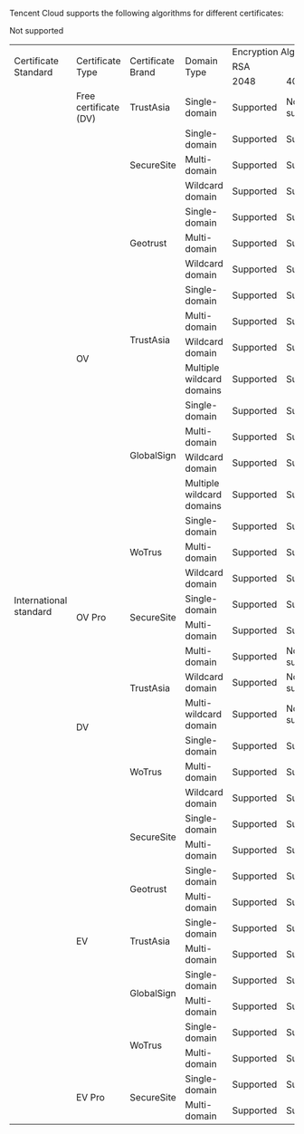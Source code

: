 Tencent Cloud supports the following algorithms for different certificates:


<table>
<tr>
<td rowspan="3" colSpan="1" >Certificate Standard</td>
<td rowspan="3" colSpan="1" >Certificate Type</td>
<td rowspan="3" colSpan="1" >Certificate Brand</td>
<td rowspan="3" colSpan="1" >Domain Type</td>
<td rowspan="1" colSpan="5" >Encryption Algorithms</td>
<td rowspan="1" colSpan="4" >Signature Algorithms</td>
</tr>
<tr>
<td rowspan="1" colSpan="2" >RSA</td>
<td rowspan="1" colSpan="2" >ECC</td>
<td rowspan="1" colSpan="1" >SM2</td>
<td rowspan="1" colSpan="2" >RSA</td>
<td rowspan="1" colSpan="2" >ECDSA</td>
</tr>
<tr>
<td rowspan="1" colSpan="1" >2048</td>
<td rowspan="1" colSpan="1" >4096</td>
<td rowspan="1" colSpan="1" >prime256v1</td>
<td rowspan="1" colSpan="1" >secp384r1</td>
<td rowspan="1" colSpan="1" >sm2withSM4</td>
<td rowspan="1" colSpan="1" >SHA256</td>
<td rowspan="1" colSpan="1" >SHA384</td>
<td rowspan="1" colSpan="1" >SHA256</td>
<td rowspan="1" colSpan="1" >SHA384</td>
</tr>
<tr>
<td rowspan="38" colSpan="1" >International standard</td>
<td rowspan="1" colSpan="1" >Free certificate (DV)</td>
<td rowspan="1" colSpan="1" >TrustAsia</td>
<td rowspan="1" colSpan="1" >Single-domain</td>
<td rowspan="1" colSpan="1" >Supported</td>
<td rowspan="1" colSpan="1" >Not supported</td>
<td rowspan="1" colSpan="1" >Supported</td>
<td rowspan="1" colSpan="1" >Not supported</td>
<td rowspan="1" colSpan="1" >Not supported</td>
<td rowspan="1" colSpan="1" >Not supported</td>
<td rowspan="1" colSpan="1" >Supported</td>
<td rowspan="1" colSpan="1" >Supported</td>
<td rowspan="1" colSpan="1" >Supported</td>
</tr>
<tr>
<td rowspan="17" colSpan="1" >OV</td>
<td rowspan="3" colSpan="1" >SecureSite</td>
<td rowspan="1" colSpan="1" >Single-domain</td>
<td rowspan="1" colSpan="1" >Supported</td>
<td rowspan="1" colSpan="1" >Supported</td>
<td rowspan="1" colSpan="1" >Supported</td>
<td rowspan="1" colSpan="1" >Not supported</td>
<td rowspan="1" colSpan="1" >Not supported</td>
<td rowspan="1" colSpan="1" >Supported</td>
<td rowspan="1" colSpan="1" >Not supported</td>
<td rowspan="1" colSpan="1" >Supported</td>
<td rowspan="1" colSpan="1" >Supported</td>
</tr>
<tr>
<td rowspan="1" colSpan="1" >Multi-domain</td>
<td rowspan="1" colSpan="1" >Supported</td>
<td rowspan="1" colSpan="1" >Supported</td>
<td rowspan="1" colSpan="1" >Supported</td>
<td rowspan="1" colSpan="1" >Not supported</td>
<td rowspan="1" colSpan="1" >Not supported</td>
<td rowspan="1" colSpan="1" >Supported</td>
<td rowspan="1" colSpan="1" >Not supported</td>
<td rowspan="1" colSpan="1" >Supported</td>
<td rowspan="1" colSpan="1" >Supported</td>
</tr>
<tr>
<td rowspan="1" colSpan="1" >Wildcard domain</td>
<td rowspan="1" colSpan="1" >Supported</td>
<td rowspan="1" colSpan="1" >Supported</td>
<td rowspan="1" colSpan="1" >Supported</td>
<td rowspan="1" colSpan="1" >Not supported</td>
<td rowspan="1" colSpan="1" >Not supported</td>
<td rowspan="1" colSpan="1" >Supported</td>
<td rowspan="1" colSpan="1" >Not supported</td>
<td rowspan="1" colSpan="1" >Supported</td>
<td rowspan="1" colSpan="1" >Supported</td>
</tr>
<tr>
<td rowspan="3" colSpan="1" >Geotrust</td>
<td rowspan="1" colSpan="1" >Single-domain</td>
<td rowspan="1" colSpan="1" >Supported</td>
<td rowspan="1" colSpan="1" >Supported</td>
<td rowspan="1" colSpan="1" >Supported</td>
<td rowspan="1" colSpan="1" >Not supported</td>
<td rowspan="1" colSpan="1" >Not supported</td>
<td rowspan="1" colSpan="1" >Supported</td>
<td rowspan="1" colSpan="1" >Not supported</td>
<td rowspan="1" colSpan="1" >Supported</td>
<td rowspan="1" colSpan="1" >Supported</td>
</tr>
<tr>
<td rowspan="1" colSpan="1" >Multi-domain</td>
<td rowspan="1" colSpan="1" >Supported</td>
<td rowspan="1" colSpan="1" >Supported</td>
<td rowspan="1" colSpan="1" >Supported</td>
<td rowspan="1" colSpan="1" >Not supported</td>
<td rowspan="1" colSpan="1" >Not supported</td>
<td rowspan="1" colSpan="1" >Supported</td>
<td rowspan="1" colSpan="1" >Not supported</td>
<td rowspan="1" colSpan="1" >Supported</td>
<td rowspan="1" colSpan="1" >Supported</td>
</tr>
<tr>
<td rowspan="1" colSpan="1" >Wildcard domain</td>
<td rowspan="1" colSpan="1" >Supported</td>
<td rowspan="1" colSpan="1" >Supported</td>
<td rowspan="1" colSpan="1" >Supported</td>
<td rowspan="1" colSpan="1" >Not supported</td>
<td rowspan="1" colSpan="1" >Not supported</td>
<td rowspan="1" colSpan="1" >Supported</td>
<td rowspan="1" colSpan="1" >Not supported</td>
<td rowspan="1" colSpan="1" >Supported</td>
<td rowspan="1" colSpan="1" >Supported</td>
</tr>
<tr>
<td rowspan="4" colSpan="1" >TrustAsia</td>
<td rowspan="1" colSpan="1" >Single-domain</td>
<td rowspan="1" colSpan="1" >Supported</td>
<td rowspan="1" colSpan="1" >Supported</td>
<td rowspan="1" colSpan="1" >Supported</td>
<td rowspan="1" colSpan="1" >Not supported</td>
<td rowspan="1" colSpan="1" >Not supported</td>
<td rowspan="1" colSpan="1" >Not supported</td>
<td rowspan="1" colSpan="1" >Supported</td>
<td rowspan="1" colSpan="1" >Supported</td>
<td rowspan="1" colSpan="1" >Supported</td>
</tr>
<tr>
<td rowspan="1" colSpan="1" >Multi-domain</td>
<td rowspan="1" colSpan="1" >Supported</td>
<td rowspan="1" colSpan="1" >Supported</td>
<td rowspan="1" colSpan="1" >Supported</td>
<td rowspan="1" colSpan="1" >Not supported</td>
<td rowspan="1" colSpan="1" >Not supported</td>
<td rowspan="1" colSpan="1" >Not supported</td>
<td rowspan="1" colSpan="1" >Supported</td>
<td rowspan="1" colSpan="1" >Supported</td>
<td rowspan="1" colSpan="1" >Supported</td>
</tr>
<tr>
<td rowspan="1" colSpan="1" >Wildcard domain</td>
<td rowspan="1" colSpan="1" >Supported</td>
<td rowspan="1" colSpan="1" >Supported</td>
<td rowspan="1" colSpan="1" >Supported</td>
<td rowspan="1" colSpan="1" >Not supported</td>
<td rowspan="1" colSpan="1" >Not supported</td>
<td rowspan="1" colSpan="1" >Not supported</td>
<td rowspan="1" colSpan="1" >Supported</td>
<td rowspan="1" colSpan="1" >Supported</td>
<td rowspan="1" colSpan="1" >Supported</td>
</tr>
<tr>
<td rowspan="1" colSpan="1" >Multiple wildcard domains</td>
<td rowspan="1" colSpan="1" >Supported</td>
<td rowspan="1" colSpan="1" >Supported</td>
<td rowspan="1" colSpan="1" >Supported</td>
<td rowspan="1" colSpan="1" >Not supported</td>
<td rowspan="1" colSpan="1" >Not supported</td>
<td rowspan="1" colSpan="1" >Not supported</td>
<td rowspan="1" colSpan="1" >Supported</td>
<td rowspan="1" colSpan="1" >Supported</td>
<td rowspan="1" colSpan="1" >Supported</td>
</tr>
<tr>
<td rowspan="4" colSpan="1" >GlobalSign</td>
<td rowspan="1" colSpan="1" >Single-domain</td>
<td rowspan="1" colSpan="1" >Supported</td>
<td rowspan="1" colSpan="1" >Supported</td>
<td rowspan="1" colSpan="1" >Supported</td>
<td rowspan="1" colSpan="1" >Not supported</td>
<td rowspan="1" colSpan="1" >Not supported</td>
<td rowspan="1" colSpan="1" >Supported</td>
<td rowspan="1" colSpan="1" >Not supported</td>
<td rowspan="1" colSpan="1" >Supported</td>
<td rowspan="1" colSpan="1" >Supported</td>
</tr>
<tr>
<td rowspan="1" colSpan="1" >Multi-domain</td>
<td rowspan="1" colSpan="1" >Supported</td>
<td rowspan="1" colSpan="1" >Supported</td>
<td rowspan="1" colSpan="1" >Supported</td>
<td rowspan="1" colSpan="1" >Not supported</td>
<td rowspan="1" colSpan="1" >Not supported</td>
<td rowspan="1" colSpan="1" >Supported</td>
<td rowspan="1" colSpan="1" >Not supported</td>
<td rowspan="1" colSpan="1" >Supported</td>
<td rowspan="1" colSpan="1" >Supported</td>
</tr>
<tr>
<td rowspan="1" colSpan="1" >Wildcard domain</td>
<td rowspan="1" colSpan="1" >Supported</td>
<td rowspan="1" colSpan="1" >Supported</td>
<td rowspan="1" colSpan="1" >Supported</td>
<td rowspan="1" colSpan="1" >Not supported</td>
<td rowspan="1" colSpan="1" >Not supported</td>
<td rowspan="1" colSpan="1" >Supported</td>
<td rowspan="1" colSpan="1" >Not supported</td>
<td rowspan="1" colSpan="1" >Supported</td>
<td rowspan="1" colSpan="1" >Supported</td>
</tr>
<tr>
<td rowspan="1" colSpan="1" >Multiple wildcard domains</td>
<td rowspan="1" colSpan="1" >Supported</td>
<td rowspan="1" colSpan="1" >Supported</td>
<td rowspan="1" colSpan="1" >Supported</td>
<td rowspan="1" colSpan="1" >Not supported</td
<td rowspan="1" colSpan="1" >Not supported</td>
<td rowspan="1" colSpan="1" >Supported</td>
<td rowspan="1" colSpan="1" >Not supported</td>
<td rowspan="1" colSpan="1" >Supported</td>
<td rowspan="1" colSpan="1" >Supported</td>
</tr>
<tr>
<td rowspan="3" colSpan="1" >WoTrus</td>
<td rowspan="1" colSpan="1" >Single-domain</td>
<td rowspan="1" colSpan="1" >Supported</td>
<td rowspan="1" colSpan="1" >Supported</td>
<td rowspan="1" colSpan="1" >Supported</td>
<td rowspan="1" colSpan="1" >Supported</td>
<td rowspan="1" colSpan="1" >Not supported</td>
<td rowspan="1" colSpan="1" >Supported</td>
<td rowspan="1" colSpan="1" >Supported</td>
<td rowspan="1" colSpan="1" >Supported</td>
<td rowspan="1" colSpan="1" >Supported</td>
</tr>
<tr>
<td rowspan="1" colSpan="1" >Multi-domain</td>
<td rowspan="1" colSpan="1" >Supported</td>
<td rowspan="1" colSpan="1" >Supported</td>
<td rowspan="1" colSpan="1" >Supported</td>
<td rowspan="1" colSpan="1" >Supported</td>
<td rowspan="1" colSpan="1" >Not supported</td>
<td rowspan="1" colSpan="1" >Supported</td>
<td rowspan="1" colSpan="1" >Supported</td>
<td rowspan="1" colSpan="1" >Supported</td>
<td rowspan="1" colSpan="1" >Supported</td>
</tr>
<tr>
<td rowspan="1" colSpan="1" >Wildcard domain</td>
<td rowspan="1" colSpan="1" >Supported</td>
<td rowspan="1" colSpan="1" >Supported</td>
<td rowspan="1" colSpan="1" >Supported</td>
<td rowspan="1" colSpan="1" >Supported</td>
<td rowspan="1" colSpan="1" >Not supported</td>
<td rowspan="1" colSpan="1" >Supported</td>
<td rowspan="1" colSpan="1" >Supported</td>
<td rowspan="1" colSpan="1" >Supported</td>
<td rowspan="1" colSpan="1" >Supported</td>
</tr>
<tr>
<td rowspan="2" colSpan="1" >OV Pro</td>
<td rowspan="2" colSpan="1" >SecureSite</td>
<td rowspan="1" colSpan="1" >Single-domain</td>
<td rowspan="1" colSpan="1" >Supported</td>
<td rowspan="1" colSpan="1" >Supported</td>
<td rowspan="1" colSpan="1" >Supported</td>
<td rowspan="1" colSpan="1" >Not supported</td>
<td rowspan="1" colSpan="1" >Not supported</td>
<td rowspan="1" colSpan="1" >Supported</td>
<td rowspan="1" colSpan="1" >Not supported</td>
<td rowspan="1" colSpan="1" >Supported</td>
<td rowspan="1" colSpan="1" >Supported</td>
</tr>
<tr>
<td rowspan="1" colSpan="1" >Multi-domain</td>
<td rowspan="1" colSpan="1" >Supported</td>
<td rowspan="1" colSpan="1" >Supported</td>
<td rowspan="1" colSpan="1" >Supported</td>
<td rowspan="1" colSpan="1" >Not supported</td>
<td rowspan="1" colSpan="1" >Not supported</td>
<td rowspan="1" colSpan="1" >Supported</td>
<td rowspan="1" colSpan="1" >Not supported</td>
<td rowspan="1" colSpan="1" >Supported</td>
<td rowspan="1" colSpan="1" >Supported</td>
</tr>
<tr>
<td rowspan="6" colSpan="1" >DV</td>
<td rowspan="3" colSpan="1" >TrustAsia</td>
<td rowspan="1" colSpan="1" >Multi-domain</td>
<td rowspan="1" colSpan="1" >Supported</td>
<td rowspan="1" colSpan="1" >Not supported</td>
<td rowspan="1" colSpan="1" >Supported</td>
<td rowspan="1" colSpan="1" >Not supported</td>
<td rowspan="1" colSpan="1" >Not supported</td>
<td rowspan="1" colSpan="1" >Not supported</td>
<td rowspan="1" colSpan="1" >Supported</td>
<td rowspan="1" colSpan="1" >Supported</td>
<td rowspan="1" colSpan="1" >Supported</td>
</tr>
<tr>
<td rowspan="1" colSpan="1" >Wildcard domain</td>
<td rowspan="1" colSpan="1" >Supported</td>
<td rowspan="1" colSpan="1" >Not supported</td>
<td rowspan="1" colSpan="1" >Supported</td>
<td rowspan="1" colSpan="1" >Not supported</td>
<td rowspan="1" colSpan="1" >Not supported</td>
<td rowspan="1" colSpan="1" >Not supported</td>
<td rowspan="1" colSpan="1" >Supported</td>
<td rowspan="1" colSpan="1" >Supported</td>
<td rowspan="1" colSpan="1" >Supported</td>
</tr>
<tr>
<td rowspan="1" colSpan="1" >Multi-wildcard domain</td>
<td rowspan="1" colSpan="1" >Supported</td>
<td rowspan="1" colSpan="1" >Not supported</td>
<td rowspan="1" colSpan="1" >Supported</td>
<td rowspan="1" colSpan="1" >Not supported</td>
<td rowspan="1" colSpan="1" >Not supported</td>
<td rowspan="1" colSpan="1" >Not supported</td>
<td rowspan="1" colSpan="1" >Supported</td>
<td rowspan="1" colSpan="1" >Supported</td>
<td rowspan="1" colSpan="1" >Supported</td>
</tr>
<tr>
<td rowspan="3" colSpan="1" >WoTrus</td>
<td rowspan="1" colSpan="1" >Single-domain</td>
<td rowspan="1" colSpan="1" >Supported</td>
<td rowspan="1" colSpan="1" >Supported</td>
<td rowspan="1" colSpan="1" >Supported</td>
<td rowspan="1" colSpan="1" >Supported</td>
<td rowspan="1" colSpan="1" >Not supported</td>
<td rowspan="1" colSpan="1" >Supported</td>
<td rowspan="1" colSpan="1" >Supported</td>
<td rowspan="1" colSpan="1" >Supported</td>
<td rowspan="1" colSpan="1" >Supported</td>
</tr>
<tr>
<td rowspan="1" colSpan="1" >Multi-domain</td>
<td rowspan="1" colSpan="1" >Supported</td>
<td rowspan="1" colSpan="1" >Supported</td>
<td rowspan="1" colSpan="1" >Supported</td>
<td rowspan="1" colSpan="1" >Supported</td>
<td rowspan="1" colSpan="1" >Not supported</td>
<td rowspan="1" colSpan="1" >Supported</td>
<td rowspan="1" colSpan="1" >Supported</td>
<td rowspan="1" colSpan="1" >Supported</td>
<td rowspan="1" colSpan="1" >Supported</td>
</tr>
<tr>
<td rowspan="1" colSpan="1" >Wildcard domain</td>
<td rowspan="1" colSpan="1" >Supported</td>
<td rowspan="1" colSpan="1" >Supported</td>
<td rowspan="1" colSpan="1" >Supported</td>
<td rowspan="1" colSpan="1" >Supported</td>
<td rowspan="1" colSpan="1" >Not supported</td>
<td rowspan="1" colSpan="1" >Supported</td>
<td rowspan="1" colSpan="1" >Supported</td>
<td rowspan="1" colSpan="1" >Supported</td>
<td rowspan="1" colSpan="1" >Supported</td>
</tr>
<tr>
<td rowspan="10" colSpan="1" >EV</td>
<td rowspan="2" colSpan="1" >SecureSite</td>
<td rowspan="1" colSpan="1" >Single-domain</td>
<td rowspan="1" colSpan="1" >Supported</td>
<td rowspan="1" colSpan="1" >Supported</td>
<td rowspan="1" colSpan="1" >Supported</td>
<td rowspan="1" colSpan="1" >Not supported</td>
<td rowspan="1" colSpan="1" >Not supported</td>
<td rowspan="1" colSpan="1" >Supported</td>
<td rowspan="1" colSpan="1" >Not supported</td>
<td rowspan="1" colSpan="1" >Supported</td>
<td rowspan="1" colSpan="1" >Supported</td>
</tr>
<tr>
<td rowspan="1" colSpan="1" >Multi-domain</td>
<td rowspan="1" colSpan="1" >Supported</td>
<td rowspan="1" colSpan="1" >Supported</td>
<td rowspan="1" colSpan="1" >Supported</td>
<td rowspan="1" colSpan="1" >Not supported</td>
<td rowspan="1" colSpan="1" >Not supported</td>
<td rowspan="1" colSpan="1" >Supported</td>
<td rowspan="1" colSpan="1" >Not supported</td>
<td rowspan="1" colSpan="1" >Supported</td>
<td rowspan="1" colSpan="1" >Supported</td>
</tr>
<tr>
<td rowspan="2" colSpan="1" >Geotrust</td>
<td rowspan="1" colSpan="1" >Single-domain</td>
<td rowspan="1" colSpan="1" >Supported</td>
<td rowspan="1" colSpan="1" >Supported</td>
<td rowspan="1" colSpan="1" >Supported</td>
<td rowspan="1" colSpan="1" >Not supported</td>
<td rowspan="1" colSpan="1" >Not supported</td>
<td rowspan="1" colSpan="1" >Supported</td>
<td rowspan="1" colSpan="1" >Not supported</td>
<td rowspan="1" colSpan="1" >Supported</td>
<td rowspan="1" colSpan="1" >Supported</td>
</tr>
<tr>
<td rowspan="1" colSpan="1" >Multi-domain</td>
<td rowspan="1" colSpan="1" >Supported</td>
<td rowspan="1" colSpan="1" >Supported</td>
<td rowspan="1" colSpan="1" >Supported</td>
<td rowspan="1" colSpan="1" >Not supported</td>
<td rowspan="1" colSpan="1" >Not supported</td>
<td rowspan="1" colSpan="1" >Supported</td>
<td rowspan="1" colSpan="1" >Not supported</td>
<td rowspan="1" colSpan="1" >Supported</td>
<td rowspan="1" colSpan="1" >Supported</td>
</tr>
<tr>
<td rowspan="2" colSpan="1" >TrustAsia</td>
<td rowspan="1" colSpan="1" >Single-domain</td>
<td rowspan="1" colSpan="1" >Supported</td>
<td rowspan="1" colSpan="1" >Supported</td>
<td rowspan="1" colSpan="1" >Supported</td>
<td rowspan="1" colSpan="1" >Not supported</td>
<td rowspan="1" colSpan="1" >Not supported</td>
<td rowspan="1" colSpan="1" >Not supported</td>
<td rowspan="1" colSpan="1" >Supported</td>
<td rowspan="1" colSpan="1" >Supported</td>
<td rowspan="1" colSpan="1" >Supported</td>
</tr>
<tr>
<td rowspan="1" colSpan="1" >Multi-domain</td>
<td rowspan="1" colSpan="1" >Supported</td>
<td rowspan="1" colSpan="1" >Supported</td>
<td rowspan="1" colSpan="1" >Supported</td>
<td rowspan="1" colSpan="1" >Not supported</td>
<td rowspan="1" colSpan="1" >Not supported</td>
<td rowspan="1" colSpan="1" >Not supported</td>
<td rowspan="1" colSpan="1" >Supported</td>
<td rowspan="1" colSpan="1" >Supported</td>
<td rowspan="1" colSpan="1" >Supported</td>
</tr>
<tr>
<td rowspan="2" colSpan="1" >GlobalSign</td>
<td rowspan="1" colSpan="1" >Single-domain</td>
<td rowspan="1" colSpan="1" >Supported</td>
<td rowspan="1" colSpan="1" >Supported</td>
<td rowspan="1" colSpan="1" >Supported</td>
<td rowspan="1" colSpan="1" >Not supported</td>
<td rowspan="1" colSpan="1" >Not supported</td>
<td rowspan="1" colSpan="1" >Supported</td>
<td rowspan="1" colSpan="1" >Not supported</td>
<td rowspan="1" colSpan="1" >Supported</td>
<td rowspan="1" colSpan="1" >Supported</td>
</tr>
<tr>
<td rowspan="1" colSpan="1" >Multi-domain</td>
<td rowspan="1" colSpan="1" >Supported</td>
<td rowspan="1" colSpan="1" >Supported</td>
<td rowspan="1" colSpan="1" >Supported</td>
<td rowspan="1" colSpan="1" >Not supported</td>
<td rowspan="1" colSpan="1" >Not supported</td>
<td rowspan="1" colSpan="1" >Supported</td>
<td rowspan="1" colSpan="1" >Not supported</td>
<td rowspan="1" colSpan="1" >Supported</td>
<td rowspan="1" colSpan="1" >Supported</td>
</tr>
<tr>
<td rowspan="2" colSpan="1" >WoTrus</td>
<td rowspan="1" colSpan="1" >Single-domain</td>
<td rowspan="1" colSpan="1" >Supported</td>
<td rowspan="1" colSpan="1" >Supported</td>
<td rowspan="1" colSpan="1" >Supported</td>
<td rowspan="1" colSpan="1" >Supported</td>
<td rowspan="1" colSpan="1" >Not supported</td>
<td rowspan="1" colSpan="1" >Supported</td>
<td rowspan="1" colSpan="1" >Supported</td>
<td rowspan="1" colSpan="1" >Supported</td>
<td rowspan="1" colSpan="1" >Supported</td>
</tr>
<tr>
<td rowspan="1" colSpan="1" >Multi-domain</td>
<td rowspan="1" colSpan="1" >Supported</td>
<td rowspan="1" colSpan="1" >Supported</td>
<td rowspan="1" colSpan="1" >Supported</td>
<td rowspan="1" colSpan="1" >Supported</td>
<td rowspan="1" colSpan="1" >Not supported</td>
<td rowspan="1" colSpan="1" >Supported</td>
<td rowspan="1" colSpan="1" >Supported</td>
<td rowspan="1" colSpan="1" >Supported</td>
<td rowspan="1" colSpan="1" >Supported</td>
</tr>
<tr>
<td rowspan="2" colSpan="1" >EV Pro</td>
<td rowspan="2" colSpan="1" >SecureSite</td>
<td rowspan="1" colSpan="1" >Single-domain</td>
<td rowspan="1" colSpan="1" >Supported</td>
<td rowspan="1" colSpan="1" >Supported</td>
<td rowspan="1" colSpan="1" >Supported</td>
<td rowspan="1" colSpan="1" >Not supported</td>
<td rowspan="1" colSpan="1" >Not supported</td>
<td rowspan="1" colSpan="1" >Supported</td>
<td rowspan="1" colSpan="1" >Not supported</td>
<td rowspan="1" colSpan="1" >Supported</td>
<td rowspan="1" colSpan="1" >Supported</td>
</tr>
<tr>
<td rowspan="1" colSpan="1" >Multi-domain</td>
<td rowspan="1" colSpan="1" >Supported</td>
<td rowspan="1" colSpan="1" >Supported</td>
<td rowspan="1" colSpan="1" >Supported</td>
<td rowspan="1" colSpan="1" >Not supported</td>
<td rowspan="1" colSpan="1" >Not supported</td>
<td rowspan="1" colSpan="1" >Supported</td>
<td rowspan="1" colSpan="1" >Not supported</td>
<td rowspan="1" colSpan="1" >Supported</td>
<td rowspan="1" colSpan="1" >Supported</td>
</tr>
</table>


